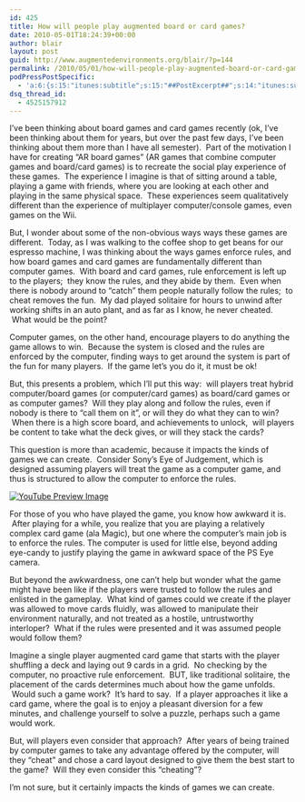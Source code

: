```yaml
---
id: 425
title: How will people play augmented board or card games?
date: 2010-05-01T18:24:39+00:00
author: blair
layout: post
guid: http://www.augmentedenvironments.org/blair/?p=144
permalink: /2010/05/01/how-will-people-play-augmented-board-or-card-games/
podPressPostSpecific:
  - 'a:6:{s:15:"itunes:subtitle";s:15:"##PostExcerpt##";s:14:"itunes:summary";s:15:"##PostExcerpt##";s:15:"itunes:keywords";s:17:"##WordPressCats##";s:13:"itunes:author";s:10:"##Global##";s:15:"itunes:explicit";s:7:"Default";s:12:"itunes:block";s:7:"Default";}'
dsq_thread_id:
  - 4525157912
---
```

I&#8217;ve been thinking about board games and card games recently (ok, I&#8217;ve been thinking about them for years, but over the past few days, I&#8217;ve been thinking about them more than I have all semester).  Part of the motivation I have for creating &#8220;AR board games&#8221; (AR games that combine computer games and board/card games) is to recreate the social play experience of these games.  The experience I imagine is that of sitting around a table, playing a game with friends, where you are looking at each other and playing in the same physical space.  These experiences seem qualitatively different than the experience of multiplayer computer/console games, even games on the Wii.

<!--more-->But, I wonder about some of the non-obvious ways ways these games are different.  Today, as I was walking to the coffee shop to get beans for our espresso machine, I was thinking about the ways games enforce rules, and how board games and card games are fundamentally different than computer games.  With board and card games, rule enforcement is left up to the players;  they know the rules, and they abide by them.  Even when there is nobody around to &#8220;catch&#8221; them people naturally follow the rules;  to cheat removes the fun.  My dad played solitaire for hours to unwind after working shifts in an auto plant, and as far as I know, he never cheated.  What would be the point?

Computer games, on the other hand, encourage players to do anything the game allows to win.  Because the system is closed and the rules are enforced by the computer, finding ways to get around the system is part of the fun for many players.  If the game let&#8217;s you do it, it must be ok!

But, this presents a problem, which I&#8217;ll put this way:  will players treat hybrid computer/board games (or computer/card games) as board/card games or as computer games?  Will they play along and follow the rules, even if nobody is there to &#8220;call them on it&#8221;, or will they do what they can to win?  When there is a high score board, and achievements to unlock,  will players be content to take what the deck gives, or will they stack the cards?

This question is more than academic, because it impacts the kinds of games we can create.  Consider Sony&#8217;s Eye of Judgement, which is designed assuming players will treat the game as a computer game, and thus is structured to allow the computer to enforce the rules.

<span class="vvqbox vvqyoutube" style="width:425px;height:344px;"><span id="vvq-425-youtube-1"><a href="http://www.youtube.com/watch?v=eP4TjzUfOeU"><img src="http://img.youtube.com/vi/eP4TjzUfOeU/0.jpg" alt="YouTube Preview Image" /></a></span></span> 

For those of you who have played the game, you know how awkward it is.  After playing for a while, you realize that you are playing a relatively complex card game (ala Magic), but one where the computer&#8217;s main job is to enforce the rules. The computer is used for little else, beyond adding eye-candy to justify playing the game in awkward space of the PS Eye camera.

But beyond the awkwardness, one can&#8217;t help but wonder what the game might have been like if the players were trusted to follow the rules and enlisted in the gameplay.  What kind of games could we create if the player was allowed to move cards fluidly, was allowed to manipulate their environment naturally, and not treated as a hostile, untrustworthy interloper?  What if the rules were presented and it was assumed people would follow them?

Imagine a single player augmented card game that starts with the player shuffling a deck and laying out 9 cards in a grid.  No checking by the computer, no proactive rule enforcement.  BUT, like traditional solitaire, the placement of the cards determines much about how the game unfolds.  Would such a game work?  It&#8217;s hard to say.  If a player approaches it like a card game, where the goal is to enjoy a pleasant diversion for a few minutes, and challenge yourself to solve a puzzle, perhaps such a game would work.

But, will players even consider that approach?  After years of being trained by computer games to take any advantage offered by the computer, will they &#8220;cheat&#8221; and chose a card layout designed to give them the best start to the game?  Will they even consider this &#8220;cheating&#8221;?

I&#8217;m not sure, but it certainly impacts the kinds of games we can create.
